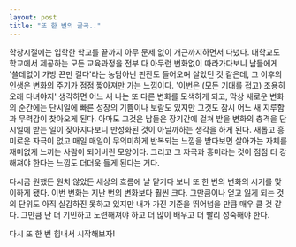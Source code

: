```yaml
---
layout: post
title: "또 한 번의 굴곡.."
---
```



학창시절에는 입학한 학교를 끝까지 아무 문제 없이 개근까지하면서 다녔다. 대학교도 학교에서 제공하는 모든 교육과정을 전부 다 아무런 변화없이 따라가다보니 남들에게 '쓸데없이 가방 끈만 길다'라는 농담아닌 핀잔도 들어오며 살았던 것 같은데, 그 이후의 인생은 변화의 주기가 점점 짧아져만 가는 느낌이다. '이번은 (모든 기대를 접고) 조용히 오래 다녀야지' 생각하면 어느 새 나는 또 다른 변화를 모색하게 되고, 막상 새로운 변화의 순간에는 단시일에 빠른 성장의 기쁨이나 보람도 있지만 그것도 잠시 어느 새 지루함과 무력감이 찾아오게 된다. 아마도 그것은 남들은 장기간에 걸쳐 받을 변화의 충격을 단시일에 받는 일이 잦아지다보니 만성화된 것이 아닐까하는 생각을 하게 된다. 새롭고 흥미로운 자극이 없고 매일 매일이 무의미하게 반복되는 느낌을 받다보면 살아가는 자체를 재미없게 느끼는 사람이 되어버린 모양이다. 그리고 그 자극과 흥미라는 것이 점점 더 강해져야 한다는 느낌도 더더욱 들게 된다는 거다.




다시금 원했든 원치 않았든 세상의 흐름에 날 맡기다 보니 또 한 번의 변화의 시기를 맞이하게 됐다. 이번 변화는 지난 번의 변화보다 훨씬 크다. 그만큼이나 얻고 잃게 되는 것의 단위도 아직 실감하진 못하고 있지만 내가 가진 기준을 뛰어넘을 만큼 매우 클 것 같다. 그만큼 난 더 기민하고 노련해져야 하고 더 많이 배우고 더 빨리 성숙해야 한다. 




다시 또 한 번 힘내서 시작해보자!





